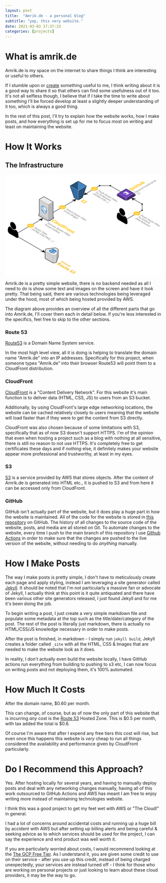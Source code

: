 ```yaml
---
layout: post
title:  "Amrik.de - a personal blog"
subtitle: "yep, this very website."
date: 2021-03-03 17:37:23
categories: [projects]
---
```


# What is amrik.de

Amrik.de is my space on the internet to share things I think are interesting or useful to others.

If I stumble upon or [create](https://amrik.de/categories/projects/) something useful to me, I think writing about it is a good way to share it so that others can find some usefulness out of it too.
It's not all selfless though, I believe that if I take the time to write about something I'll be forced develop at least a slightly deeper understanding of it too, which is always a good thing.

In the rest of this post, I'll try to explain how the website works, how I make posts, and how everything is set up for me to focus most on writing and least on maintaining the website.


# How It Works

## The Infrastructure

![Amrik.DE](../assets/_posts/amrik-dot-de/Architecture.png)

Amrik.de is a pretty simple website, there is no backend needed as all I need to do is show some text and images on the screen and have it look pretty. That being said, there are various technologies being leveraged under the hood, most of which being hosted provided by AWS.

The diagram above provides an overview of all the different parts that go into Amrik.de, I'll cover them each in detail below. If you're less interested in the specifics, feel free to skip to the other sections.

### Route 53

[Route53](https://aws.amazon.com/route53/) is a Domain Name System service.

In the most high level view, all it is doing is helping to translate the domain name "Amrik.de" into an IP addresses. Specifically for this project, when someone types "Amrik.de" into their browser Route53 will point them to a CloudFront distribution.


### CloudFront

[CloudFront](https://aws.amazon.com/cloudfront/) is a "Content Delivery Network". For this website it's main function is to deliver data (HTML, CSS, JS) to users from an S3 bucket.

Additionally, by using CloudFront's large edge networking locations, the website can be cached relatively closely to users meaning that the website will load faster than if they were to get the content from S3 directly.

CloudFront was also chosen because of some limitations with S3, specifically that as of now S3 doesn't support HTTPS. I'm of the opinion that even when hosting a project such as a blog with nothing at all sensitive, there is still no reason to not use HTTPS. It's completely free to get certificates these days and if _nothing_ else, it definitely makes your website appear more professional and trustworthy, at least in my eyes.


### S3

[S3](https://aws.amazon.com/s3/) is a service provided by AWS that stores objects. After the content of Amrik.de is generated into HTML etc., it is pushed to S3 and from here it can be accessed only from CloudFront.

### GitHub

GitHub isn't actually part of the website, but it does play a huge part in how the website is maintained. All of the code for the website is stored in [this repository](https://github.com/AmrikSD/Amrik.de) on GitHub. The history of all changes to the source code of the website, posts, and media are all stored on Git. To automate changes to the website, every time I push to the main branch of this repository I use [Github Actions](https://github.com/features/actions) in order to make sure that the changes are pushed to the live version of the website, without needing to do _anything_ manually.


# How I Make Posts

The way I make posts is pretty simple, I don't have to meticulously create each page and apply styling, instead I am leveraging a site generator called [Jekyll](https://jekyllrb.com/). It should be noted that I'm not particularly a massive fan or advocate of Jekyll, I actually think at this point is it quite antiquated and there have been various other site generators released, I just found Jekyll and for me it's been doing the job.

To begin writing a post, I just create a very simple markdown file and populate some metadata at the top such as the title/date/category of the post. The rest of the post is literally just markdown, there is actually no HTML/CSS/JS knowledge necessary in order to make posts.

After the post is finished, in markdown - I simply run `jekyll build`, Jekyll creates a folder called `_site` with all the HTML, CSS & Images that are needed to make the website look as it does.

In reality, I don't actually even build the website locally, I have GitHub actions run everything from building to pushing to s3 etc, I can now focus on writing posts and not deploying them, it's 100% automated.

# How Much It Costs

After the domain name, $0.60 per month.

This can change, of course, but as of now the only part of this website that is incurring _any_ cost is the [Route 53](https://aws.amazon.com/route53/pricing/) Hosted Zone. This is $0.5 per month, with tax added the total is $0.6.

Of course I'm aware that after I expend any free tiers this cost will rise, but even once this happens this website is _very_ cheap to run all things considered the availability and performance given by CloudFront particularly.

# Do I Recommend this Approach?


Yes. After hosting locally for several years, and having to manually deploy posts and deal with any networking changes manually, having all of this work outsourced to GitHub Actions and AWS has meant I am free to enjoy writing more instead of maintaining technologies website.

I think this was a good project to get my feet wet with AWS or "The Cloud!" in general.

I had a lot of concerns around accidental costs and running up a huge bill by accident with AWS but after setting up billing alerts and being careful & seeking advice as to which services should be used for the project, I can say the experience and end product was well worth it.

If you are particularly worried about costs, I would recommend looking at the [The GCP Free Tier](https://cloud.google.com/free/docs/gcp-free-tier). As I understand it, you are given some credit to use on their service - after you use up this credit, instead of being charged unexpectedly, your services are instead turned off - I think for those who are working on personal projects or just looking to learn about these cloud providers, it may be the way to go.
